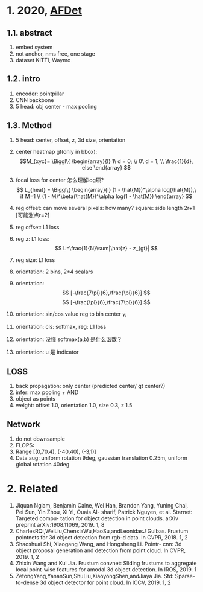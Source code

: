 

# 1. 2020, [AFDet](../../2022-paper-notes/3d-detection/singleframe/2020-AFDet.pdf)

## 1.1. abstract
1. embed system
2. not anchor, nms free, one stage
3. dataset KITTI, Waymo

## 1.2. intro
1. encoder: pointpillar
2. CNN backbone
3. 5 head: obj center - max pooling

## 1.3. Method
1. 5 head: center, offset, z, 3d size, orientation
2. center heatmap gt(only in bbox):
$$M_{xyc}= \Biggl\{
   \begin{array}{l}
   1\ d = 0;  \\
   0\ d = 1;  \\
   \frac{1}{d}, else
   \end{array}
$$
3. focal loss for center
怎么理解log项?
$$
L_{heat} = \Biggl\{ 
   \begin{array}{l}
   (1 - \hat{M})^\alpha log(\hat{M}),\ if M=1 \\
   (1 - M)^\beta(\hat{M})^\alpha log(1 - \hat{M})
   \end{array}
$$

4. reg offset: can move several pixels: how many? 
square: side length 2r+1
[可能涨点r=2]
5. reg offset: L1 loss
6. reg z: L1 loss: 
$$ L=\frac{1}{N}\sum|\hat{z} - z_{gt}| $$
7. reg size: L1 loss
8. orientation: 2 bins, 2*4 scalars
9. orientation: 
$$ [-\frac{7\pi}{6},\frac{\pi}{6}] $$
$$ [-\frac{\pi}{6},\frac{7\pi}{6}] $$
10. orientation: sin/cos value reg to bin center $\gamma_i$
11. orientation: cls: softmax, reg: L1 loss
12. orientation: 没懂 softmax(a,b) 是什么函数？
13. orientation: u 是 indicator

## LOSS
1. back propagation: only center (predicted center/ gt center?)
2. infer: max pooling + AND
3. object as points
4. weight: offset 1.0, orientation 1.0, size 0.3, z 1.5

## Network 
1. do not downsample
2. FLOPS: 
3. Range [(0,70.4), (-40,40), (-3,1)]
4. Data aug: uniform rotation 9deg, gaussian translation 0.25m, uniform global rotation 40deg

# 2. Related
1. Jiquan Ngiam, Benjamin Caine, Wei Han, Brandon Yang, Yuning Chai, Pei Sun, Yin Zhou, Xi Yi, Ouais Al- sharif, Patrick Nguyen, et al. Starnet: Targeted compu- tation for object detection in point clouds. arXiv preprint arXiv:1908.11069, 2019. 1, 8
2. CharlesRQi,WeiLiu,ChenxiaWu,HaoSu,andLeonidasJ Guibas. Frustum pointnets for 3d object detection from rgb-d data. In CVPR, 2018. 1, 2
3. Shaoshuai Shi, Xiaogang Wang, and Hongsheng Li. Pointr- cnn: 3d object proposal generation and detection from point cloud. In CVPR, 2019. 1, 2
4. Zhixin Wang and Kui Jia. Frustum convnet: Sliding frustums to aggregate local point-wise features for amodal 3d object detection. In IROS, 2019. 1
5. ZetongYang,YananSun,ShuLiu,XiaoyongShen,andJiaya Jia. Std: Sparse-to-dense 3d object detector for point cloud. In ICCV, 2019. 1, 2